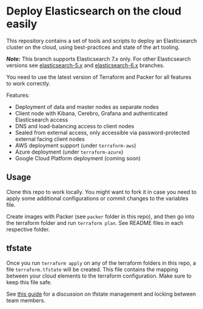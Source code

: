 # Deploy Elasticsearch on the cloud easily

This repository contains a set of tools and scripts to deploy an Elasticsearch cluster on the cloud, using best-practices and state of the art tooling.

***Note:*** This branch supports Elasticsearch 7.x only. For other Elasticsearch versions see [elasticsearch-5.x](https://github.com/BigDataBoutique/elasticsearch-cloud-deploy/tree/elasticsearch-5.x) and [elasticsearch-6.x](https://github.com/BigDataBoutique/elasticsearch-cloud-deploy/tree/elasticsearch-6.x) branches.

You need to use the latest version of Terraform and Packer for all features to work correctly.

Features:

* Deployment of data and master nodes as separate nodes
* Client node with Kibana, Cerebro, Grafana and authenticated Elasticsearch access
* DNS and load-balancing access to client nodes
* Sealed from external access, only accessible via password-protected external facing client nodes
* AWS deployment support (under `terraform-aws`)
* Azure deployment (under `terraform-azure`)
* Google Cloud Platform deployment (coming soon)

## Usage

Clone this repo to work locally. You might want to fork it in case you need to apply some additional configurations or commit changes to the variables file.

Create images with Packer (see `packer` folder in this repo), and then go into the terraform folder and run `terraform plan`. See README files in each respective folder. 

## tfstate

Once you run `terraform apply` on any of the terraform folders in this repo, a file `terraform.tfstate` will be created. This file contains the mapping between your cloud elements to the terraform configuration. Make sure to keep this file safe.
  
See [this guide](https://blog.gruntwork.io/how-to-manage-terraform-state-28f5697e68fa#.fbb2nalw6) for a discussion on tfstate management and locking between team members.